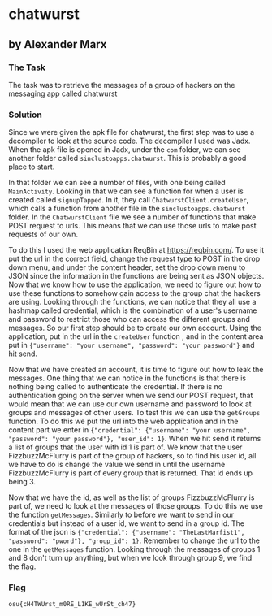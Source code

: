 # chatwurst
## by Alexander Marx
### The Task
The task was to retrieve the messages of a group of hackers on the messaging app called chatwurst

### Solution
Since we were given the apk file for chatwurst, the first step was to use a decompiler to look at the source code. The decompiler I used was Jadx. When the apk file is opened in Jadx, under the ```com``` folder, we can see another folder called ```sinclustoapps.chatwurst```. This is probably a good place to start.

In that folder we can see a number of files, with one being called ```MainActivity```. Looking in that we can see a function for when a user is created called ```signupTapped```. In it, they call ```ChatwurstClient.createUser```, which calls a function from another file in the ```sinclustoapps.chatwurst``` folder. In the ```ChatwurstClient``` file we see a number of functions that make POST request to urls. This means that we can use those urls to make post requests of our own.

To do this I used the web application ReqBin at https://reqbin.com/. To use it put the url in the correct field, change the request type to POST in the drop down menu, and under the content header, set the drop down menu to JSON since the information in the functions are being sent as JSON objects. Now that we know how to use the application, we need to figure out how to use these functions to somehow gain access to the group chat the hackers are using. Looking through the functions, we can notice that they all use a hashmap called credential, which is the combination of a user's username and password to restrict those who can access the different groups and messages. So our first step should be to create our own account. Using the application, put in the url in the ```createUser``` function , and in the content area put in ```{"username": "your username", "password": "your password"}``` and hit send.

Now that we have created an account, it is time to figure out how to leak the messages. One thing that we can notice in the functions is that there is nothing being called to authenticate the credential. If there is no authentication going on the server when we send our POST request, that would mean that we can use our own username and password to look at groups and messages of other users. To test this we can use the ```getGroups``` function. To do this we put the url into the web application and in the content part we enter in ```{"credential": {"username": "your username", "password": "your password"}, "user_id": 1}```. When we hit send it returns a list of groups that the user with id 1 is part of. We know that the user FizzbuzzMcFlurry is part of the group of hackers, so to find his user id, all we have to do is change the value we send in until the username FizzbuzzMcFlurry is part of every group that is returned. That id ends up being 3.

Now that we have the id, as well as the list of groups FizzbuzzMcFlurry is part of, we need to look at the messages of those groups. To do this we use the function ```getMessages```. Similarly to before we want to send in our credentials but instead of a user id, we want to send in a group id. The format of the json is ```{"credential": {"username": "TheLastMarfist1", "password": "pword"}, "group_id": 1}```. Remember to change the url to the one in the ```getMessages``` function. Looking through the messages of groups 1 and 8 don't turn up anything, but when we look through group 9, we find the flag.

### Flag
```osu{cH4TWUrst_m0RE_L1KE_wUrSt_ch47}```
